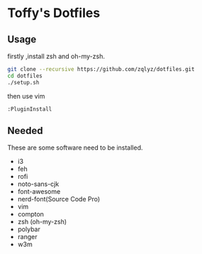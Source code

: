 # Toffy's Dotfiles

## Usage

firstly ,install zsh and oh-my-zsh.

```bash
git clone --recursive https://github.com/zqlyz/dotfiles.git
cd dotfiles
./setup.sh
```

then use vim


```
:PluginInstall
```

## Needed
These are some software need to be installed.
* i3
* feh
* rofi
* noto-sans-cjk
* font-awesome
* nerd-font(Source Code Pro)
* vim
* compton
* zsh (oh-my-zsh)
* polybar
* ranger
* w3m
